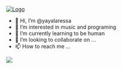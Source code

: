 <a href="https://yaya.my.id" target="_blank">![Logo](https://raw.githubusercontent.com/yayalaressa/htmly-yayalaressa/master/logo-big.png)</a>

- 👋 Hi, I’m @yayalaressa
- 👀 I’m interested in music and programing
- 🌱 I’m currently learning to be human
- 💞️ I’m looking to collaborate on ...
- 📫 How to reach me ...

![](https://komarev.com/ghpvc/?username=yayalaressa&color=blue)

<!---
yayalaressa/yayalaressa is a ✨ special ✨ repository because its `README.md` (this file) appears on your GitHub profile.
You can click the Preview link to take a look at your changes.
--->

